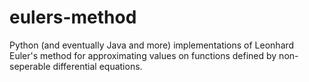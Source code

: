 # eulers-method
Python (and eventually Java and more) implementations of Leonhard Euler's method for approximating values on functions defined by non-seperable differential equations.

